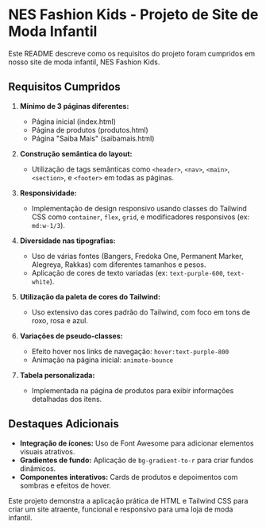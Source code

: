 # NES Fashion Kids - Projeto de Site de Moda Infantil

Este README descreve como os requisitos do projeto foram cumpridos em nosso site de moda infantil, NES Fashion Kids.

## Requisitos Cumpridos

1. **Mínimo de 3 páginas diferentes:**
   - Página inicial (index.html)
   - Página de produtos (produtos.html)
   - Página "Saiba Mais" (saibamais.html)

2. **Construção semântica do layout:**
   - Utilização de tags semânticas como `<header>`, `<nav>`, `<main>`, `<section>`, e `<footer>` em todas as páginas.

3. **Responsividade:**
   - Implementação de design responsivo usando classes do Tailwind CSS como `container`, `flex`, `grid`, e modificadores responsivos (ex: `md:w-1/3`).

4. **Diversidade nas tipografias:**
   - Uso de várias fontes (Bangers, Fredoka One, Permanent Marker, Alegreya, Rakkas) com diferentes tamanhos e pesos.
   - Aplicação de cores de texto variadas (ex: `text-purple-600`, `text-white`).

5. **Utilização da paleta de cores do Tailwind:**
   - Uso extensivo das cores padrão do Tailwind, com foco em tons de roxo, rosa e azul.

6. **Variações de pseudo-classes:**
   - Efeito hover nos links de navegação: `hover:text-purple-800`
   - Animação na página inicial: `animate-bounce`

7. **Tabela personalizada:**
   - Implementada na página de produtos para exibir informações detalhadas dos itens.

## Destaques Adicionais

- **Integração de ícones:** Uso de Font Awesome para adicionar elementos visuais atrativos.
- **Gradientes de fundo:** Aplicação de `bg-gradient-to-r` para criar fundos dinâmicos.
- **Componentes interativos:** Cards de produtos e depoimentos com sombras e efeitos de hover.

Este projeto demonstra a aplicação prática de HTML e Tailwind CSS para criar um site atraente, funcional e responsivo para uma loja de moda infantil.